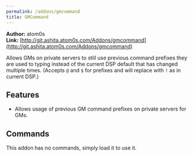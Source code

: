 ```yaml
---
permalink: /addons/gmcommand
title: GMCommand
---
```


**Author:** atom0s<br/>
**Link:** [http://git.ashita.atom0s.com/Addons/gmcommand](http://git.ashita.atom0s.com/Addons/gmcommand)

Allows GMs on private servers to still use previous command prefixes they are used to typing instead of the current DSP default that has changed multiple times. (Accepts `@` and `$` for prefixes and will replace with `!` as in current DSP.)

## Features

  * Allows usage of previous GM command prefixes on private servers for GMs.

## Commands

This addon has no commands, simply load it to use it.
